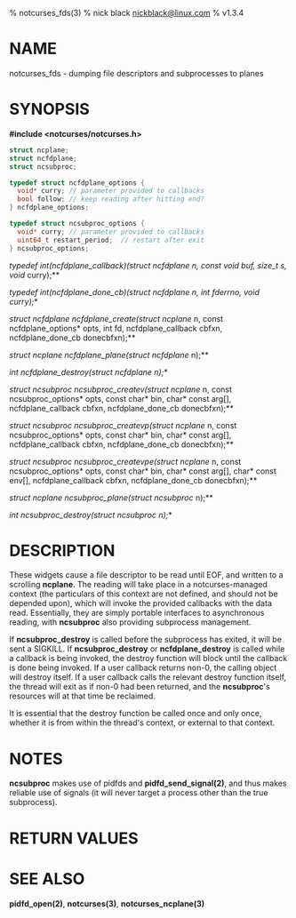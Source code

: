 % notcurses_fds(3)
% nick black <nickblack@linux.com>
% v1.3.4

# NAME

notcurses_fds - dumping file descriptors and subprocesses to planes

# SYNOPSIS

**#include <notcurses/notcurses.h>**

```c
struct ncplane;
struct ncfdplane;
struct ncsubproc;

typedef struct ncfdplane_options {
  void* curry; // parameter provided to callbacks
  bool follow; // keep reading after hitting end?
} ncfdplane_options;

typedef struct ncsubproc_options {
  void* curry; // parameter provided to callbacks
  uint64_t restart_period;  // restart after exit
} ncsubproc_options;
```

**typedef int(*ncfdplane_callback)(struct ncfdplane* n, const void* buf, size_t s, void* curry);**

**typedef int(*ncfdplane_done_cb)(struct ncfdplane* n, int fderrno, void* curry);**

**struct ncfdplane* ncfdplane_create(struct ncplane* n, const ncfdplane_options* opts, int fd, ncfdplane_callback cbfxn, ncfdplane_done_cb donecbfxn);**

**struct ncplane* ncfdplane_plane(struct ncfdplane* n);**

**int ncfdplane_destroy(struct ncfdplane* n);**

**struct ncsubproc* ncsubproc_createv(struct ncplane* n, const ncsubproc_options* opts, const char* bin,  char* const arg[], ncfdplane_callback cbfxn, ncfdplane_done_cb donecbfxn);**

**struct ncsubproc* ncsubproc_createvp(struct ncplane* n, const ncsubproc_options* opts, const char* bin,  char* const arg[], ncfdplane_callback cbfxn, ncfdplane_done_cb donecbfxn);**

**struct ncsubproc* ncsubproc_createvpe(struct ncplane* n, const ncsubproc_options* opts, const char* bin,  char* const arg[], char* const env[], ncfdplane_callback cbfxn, ncfdplane_done_cb donecbfxn);**

**struct ncplane* ncsubproc_plane(struct ncsubproc* n);**

**int ncsubproc_destroy(struct ncsubproc* n);**

# DESCRIPTION

These widgets cause a file descriptor to be read until EOF, and written to a
scrolling **ncplane**. The reading will take place in a notcurses-managed
context (the particulars of this context are not defined, and should not be
depended upon), which will invoke the provided callbacks with the data read.
Essentially, they are simply portable interfaces to asynchronous reading, with
**ncsubproc** also providing subprocess management.

If **ncsubproc_destroy** is called before the subprocess has exited, it will
be sent a SIGKILL. If **ncsubproc_destroy** or **ncfdplane_destroy** is called
while a callback is being invoked, the destroy function will block until the
callback is done being invoked. If a user callback returns non-0, the calling
object will destroy itself. If a user callback calls the relevant destroy
function itself, the thread will exit as if non-0 had been returned, and the
**ncsubproc**'s resources will at that time be reclaimed.

It is essential that the destroy function be called once and only once, whether
it is from within the thread's context, or external to that context.

# NOTES

**ncsubproc** makes use of pidfds and **pidfd_send_signal(2)**, and thus makes
reliable use of signals (it will never target a process other than the true
subprocess).

# RETURN VALUES

# SEE ALSO

**pidfd_open(2)**,
**notcurses(3)**,
**notcurses_ncplane(3)**

